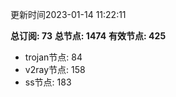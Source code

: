 更新时间2023-01-14 11:22:11

**总订阅: 73**
**总节点: 1474**
**有效节点: 425**
- trojan节点: 84
- v2ray节点: 158
- ss节点: 183

